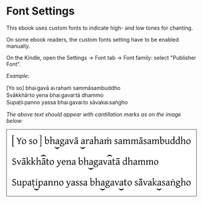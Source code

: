 # Font Settings

This ebook uses custom fonts to indicate high- and low tones for chanting.

On some ebook readers, the custom fonts setting have to be enabled manually.

On the Kindle, open the Settings → Font tab → Font family: select "Publisher Font".

*Example:*

[Yo so] bha꜕gavā a꜕rahaṁ sammāsambuddho\
Svākkhā꜓to yena bha꜕gava꜓tā dhammo\
Supaṭi꜕panno yassa bha꜕gava꜕to sāvaka꜕saṅgho

*The above text should appear with cantillation marks as on the image below:*

![Cantillation Marks Example](./images/yo-so-bhagava.png)

